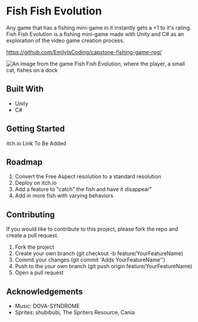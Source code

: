 # Fish Fish Evolution

Any game that has a fishing mini-game in it instantly gets a +1 to it's rating. Fish Fish Evolution is a fishing mini-game made with Unity and C# as an exploration of the video game creation process.

https://github.com/EmilyIsCoding/capstone-fishing-game-rpg/

![An image from the game Fish Fish Evolution, where the player, a small cat, fishes on a dock](https://github.com/EmilyIsCoding/capstone-fishing-game-rpg/assets/98443131/e9443e3b-ff98-43c9-bc5a-85f1da757ced)


## Built With
- Unity
- C#


## Getting Started
itch.io Link To Be Added

## Roadmap
1. Convert the Free Aspect resolution to a standard resolution
2. Deploy on itch.io
3. Add a feature to "catch" the fish and have it disappear"
4. Add in more fish with varying behaviors

## Contributing
If you would like to contribute to this project, please fork the repo and create a pull request.
1. Fork the project
2. Create your own branch (git checkout -b feature/YourFeatureName)
3. Commit your changes (git commit 'Adds YourFeatureName'')
4. Push to the your own branch (git push origin feature/YourFeatureName)
5. Open a pull request

## Acknowledgements
- Music: DOVA-SYNDROME
- Sprites: shubibubi, The Spriters Resource, Cania
